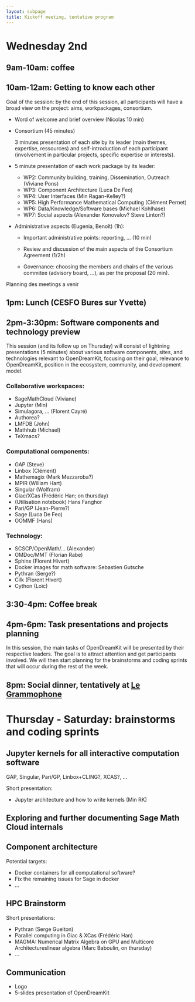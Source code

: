 ```yaml
---
layout: subpage
title: Kickoff meeting, tentative program
---
```


# Wednesday 2nd

## 9am-10am: coffee

## 10am-12am: Getting to know each other

Goal of the session: by the end of this session, all participants will
have a broad view on the project: aims, workpackages, consortium.

- Word of welcome and brief overview (Nicolas 10 min)

- Consortium (45 minutes)

  3 minutes presentation of each site by its leader (main themes,
  expertise, ressources) and self-introduction of each participant
  (involvement in particular projects, specific expertise or
  interests).

- 5 minute presentation of each work package by its leader:

  - WP2: Community building, training, Dissemination, Outreach (Viviane Pons)
  - WP3: Component Architecture (Luca De Feo)
  - WP4: User Interfaces (Min Ragan-Kelley?)
  - WP5: High Performance Mathematical Computing (Clément Pernet)
  - WP6: Data/Knowledge/Software bases (Michael Kohlhase)
  - WP7: Social aspects (Alexander Konovalov? Steve Linton?)

- Administrative aspects (Eugenia, Benoît) (1h):

  - Important administrative points: reporting, ... (10 min)

  - Review and discussion of the main aspects of the Consortium
    Agreement (1/2h)

  - Governance: choosing the members and chairs of the various
    commitee (advisory board, ...), as per the proposal (20 min).

Planning des meetings a venir

## 1pm: Lunch (CESFO Bures sur Yvette)

## 2pm-3:30pm: Software components and technology preview

This session (and its follow up on Thursday) will consist of lightning
presentations (5 minutes) about various software components, sites,
and technologies relevant to OpenDreamKit, focusing on their goal,
relevance to OpenDreamKit, position in the ecosystem, community, and
development model.

### Collaborative workspaces:

- SageMathCloud (Viviane)
- Jupyter (Min)
- Simulagora, ... (Florent Cayré)
- Authorea?
- LMFDB (John)
- Mathhub (Michael)
- TeXmacs?

### Computational components:

- GAP (Steve)
- Linbox (Clément)
- Mathemagix (Mark Mezzaroba?)
- MPIR (William Hart)
- Singular (Wolfram)
- Giac/XCas (Frédéric Han; on thursday)
- (Utilisation notebook) Hans Fanghor
- Pari/GP (Jean-Pierre?)
- Sage (Luca De Feo)
- OOMMF (Hans)

### Technology:

- SCSCP/OpenMath/... (Alexander)
- OMDoc/MMT (Florian Rabe)
- Sphinx (Florent Hivert)
- Docker images for math software: Sebastien Gutsche
- Pythran (Serge?)
- Cilk (Florent Hivert)
- Cython (Loïc)

## 3:30-4pm: Coffee break

## 4pm-6pm: Task presentations and projects planning

In this session, the main tasks of OpenDreamKit will be presented by
their respective leaders. The goal is to attract attention and get
participants involved. We will then start planning for the brainstorms
and coding sprints that will occur during the rest of the week.

## 8pm: Social dinner, tentatively at [Le Grammophone](http://www.legramophone.net/)

# Thursday - Saturday: brainstorms and coding sprints

## Jupyter kernels for all interactive computation software

GAP, Singular, Pari/GP, Linbox+CLING?, XCAS?, ...

Short presentation:
- Jupyter architecture and how to write kernels (Min RK)

## Exploring and further documenting Sage Math Cloud internals

## Component architecture

Potential targets:

- Docker containers for all computational software?
- Fix the remaining issues for Sage in docker
- ...

## HPC Brainstorm

Short presentations:
- Pythran (Serge Guelton)
- Parallel computing in Giac & XCas (Frédéric Han)
- MAGMA: Numerical Matrix Algebra on GPU and Multicore Architectureslinear algebra (Marc Baboulin, on thursday)
- ...

## Communication

- Logo
- 5-slides presentation of OpenDreamKit
